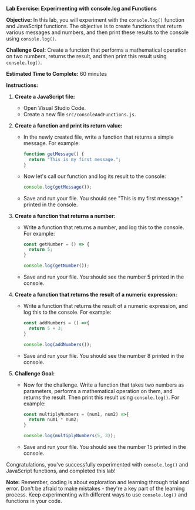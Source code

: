 **Lab Exercise: Experimenting with console.log and Functions**

**Objective:** In this lab, you will experiment with the `console.log()` function and JavaScript functions. The objective is to create functions that return various messages and numbers, and then print these results to the console using `console.log()`.

**Challenge Goal:** Create a function that performs a mathematical operation on two numbers, returns the result, and then print this result using `console.log()`.

**Estimated Time to Complete:** 60 minutes

**Instructions:**

1. **Create a JavaScript file:**
    - Open Visual Studio Code.
    - Create a new file `src/consoleAndFunctions.js`.

2. **Create a function and print its return value:**
    - In the newly created file, write a function that returns a simple message. For example:
        ```javascript
        function getMessage() {
          return "This is my first message.";
        }
        ```
    - Now let's call our function and log its result to the console:
        ```javascript
        console.log(getMessage());
        ```
    - Save and run your file. You should see "This is my first message." printed in the console.

3. **Create a function that returns a number:**
    - Write a function that returns a number, and log this to the console. For example:
        ```javascript
        const getNumber = () => {
          return 5;
        }

        console.log(getNumber());
        ```
    - Save and run your file. You should see the number 5 printed in the console.

4. **Create a function that returns the result of a numeric expression:**
    - Write a function that returns the result of a numeric expression, and log this to the console. For example:
        ```javascript
        const addNumbers = () =>{
          return 5 + 3;
        }

        console.log(addNumbers());
        ```
    - Save and run your file. You should see the number 8 printed in the console.

5. **Challenge Goal:**
    - Now for the challenge. Write a function that takes two numbers as parameters, performs a mathematical operation on them, and returns the result. Then print this result using `console.log()`. For example:
        ```javascript
        const multiplyNumbers = (num1, num2) =>{
          return num1 * num2;
        }

        console.log(multiplyNumbers(5, 3));
        ```
    - Save and run your file. You should see the number 15 printed in the console.

Congratulations, you've successfully experimented with `console.log()` and JavaScript functions, and completed this lab!

**Note:** Remember, coding is about exploration and learning through trial and error. Don't be afraid to make mistakes - they're a key part of the learning process. Keep experimenting with different ways to use `console.log()` and functions in your code.